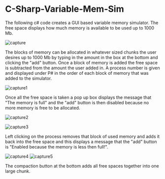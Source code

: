 # C-Sharp-Variable-Mem-Sim

The following c# code creates a GUI based variable memory simulator.  The free space displays how much memory is available to be used up to 1000 Mb. 

![capture](https://user-images.githubusercontent.com/35905246/44883775-4c453800-ac86-11e8-9357-42b354f3d290.PNG)

The blocks of memory can be allocated in whatever sized chunks the user desires up to 1000 Mb by typing in the amount in the box at the bottom and clicking the "add" button.  Once a block of memory is added the free space is subtracted from the amount the user added in.  A process number is given and displayed under P# in the order of each block of memory that was added to the simulator.

![capture1](https://user-images.githubusercontent.com/35905246/44883829-94fcf100-ac86-11e8-98e9-e6f0229924f5.PNG)

Once all the free space is taken a pop up box displays the message that "The memory is full" and the "add" button is then disabled because no more memory is free to be allocated.

![capture2](https://user-images.githubusercontent.com/35905246/44883832-962e1e00-ac86-11e8-8650-029407484ee9.PNG)

![capture3](https://user-images.githubusercontent.com/35905246/44883833-97f7e180-ac86-11e8-8fab-3739f436f5e2.PNG)

Left clicking on the process removes that block of used memory and adds it back into the free space and this displays a message that the "add" button is "Enabled because the memory is less then full!".

![capture4](https://user-images.githubusercontent.com/35905246/44884039-aabee600-ac87-11e8-8cf7-de337862bcea.PNG)
![capture5](https://user-images.githubusercontent.com/35905246/44884040-ac88a980-ac87-11e8-9653-6db591383149.PNG)

The compaction button at the bottom adds all free spaces together into one large chunk.






